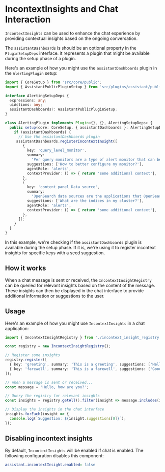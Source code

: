 # IncontextInsights and Chat Interaction

`IncontextInsights` can be used to enhance the chat experience by providing contextual insights based on the ongoing conversation. 

The `assistantDashboards` is should be an optional property in the `PluginSetupDeps` interface. It represents a plugin that might be available during the setup phase of a plugin.

Here's an example of how you might use the `assistantDashboards` plugin in the `AlertingPlugin` setup:

```typescript
import { CoreSetup } from 'src/core/public';
import { AssistantPublicPluginSetup } from 'src/plugins/assistant/public';

interface AlertingSetupDeps {
  expressions: any;
  uiActions: any;
  assistantDashboards?: AssistantPublicPluginSetup;
}

class AlertingPlugin implements Plugin<{}, {}, AlertingSetupDeps> {
  public setup(core: CoreSetup, { assistantDashboards }: AlertingSetupDeps) {
    if (assistantDashboards) {
      // Use the assistantDashboards plugin
     assistantDashboards.registerIncontextInsight([
        {
          key: 'query_level_monitor',
          summary:
            'Per query monitors are a type of alert monitor that can be used to identify and alert on specific queries that are run against an OpenSearch index; for example, queries that detect and respond to anomalies in specific queries. Per query monitors only trigger one alert at a time.',
          suggestions: ['How to better configure my monitor?'],
          agentRole: 'alerts',
          contextProvider: () => { return 'some additional context'},
        },
        {
          key: 'content_panel_Data source',
          summary:
            'OpenSearch data sources are the applications that OpenSearch can connect to and ingest data from.',
          suggestions: ['What are the indices in my cluster?'],
          agentRole: 'alerts',
          contextProvider: () => { return 'some additional context'},
        },
      ]);
    }
  }
}
```

In this example, we're checking if the `assistantDashboards` plugin is available during the setup phase. If it is, we're using it to register incontext insights for specific keys with a seed suggestion.

## How it works

When a chat message is sent or received, the `IncontextInsightRegistry` can be queried for relevant insights based on the content of the message. These insights can then be displayed in the chat interface to provide additional information or suggestions to the user.

## Usage

Here's an example of how you might use `IncontextInsights` in a chat application:

```typescript
import { IncontextInsightRegistry } from './incontext_insight_registry';

const registry = new IncontextInsightRegistry();

// Register some insights
registry.register([
  { key: 'greeting', summary: 'This is a greeting', suggestions: ['Hello', 'Hi', 'Hey'] },
  { key: 'farewell', summary: 'This is a farewell', suggestions: ['Goodbye', 'See you', 'Take care'] },
]);

// When a message is sent or received...
const message = 'Hello, how are you?';

// Query the registry for relevant insights
const insights = registry.getAll().filter(insight => message.includes(insight.summary));

// Display the insights in the chat interface
insights.forEach(insight => {
  console.log(`Suggestion: ${insight.suggestions[0]}`);
});
```

## Disabling incontext insights

By default, `IncontextInsights` will be enabled if chat is enabled. The following configuration disables this component:

```yaml
assistant.incontextInsight.enabled: false
```
